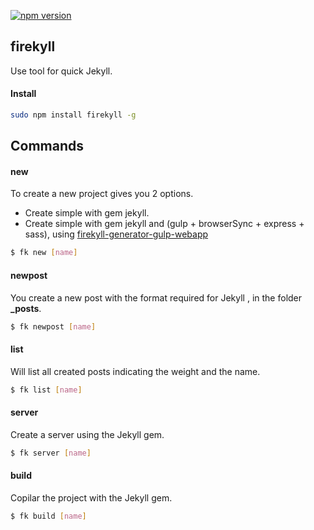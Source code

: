 [![npm version](https://badge.fury.io/js/firekyll.svg)](https://badge.fury.io/js/firekyll)

## firekyll

Use tool for quick Jekyll.

#### Install

```bash
sudo npm install firekyll -g
```

## Commands

#### new

To create a new project gives you 2 options.

 - Create simple with gem jekyll.
 - Create simple with gem jekyll and (gulp + browserSync + express + sass), using [firekyll-generator-gulp-webapp][1]


```bash
$ fk new [name]
```

#### newpost

You create a new post with the format required for Jekyll , in the folder **_posts**.

```bash
$ fk newpost [name]
```

#### list

Will list all created posts indicating the weight and the name.

```bash
$ fk list [name]
```

#### server

Create a server using the Jekyll gem.

```bash
$ fk server [name]
```

#### build

Copilar the project with the Jekyll gem.

```bash
$ fk build [name]
```

[1]:https://www.npmjs.com/package/firekyll-generator-gulp-webapp
